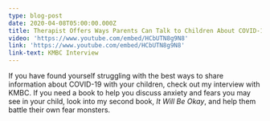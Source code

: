 ```yaml
---
type: blog-post
date: 2020-04-08T05:00:00.000Z
title: Therapist Offers Ways Parents Can Talk to Children About COVID-19
video: 'https://www.youtube.com/embed/HCbUTN8g9N8'
link: 'https://www.youtube.com/embed/HCbUTN8g9N8'
link-text: KMBC Interview
---
```

If you have found yourself struggling with the best ways to share information about COVID-19 with your children, check out my interview with KMBC. If you need a book to help you discuss anxiety and fears you may see in your child, look into my second book, *It Will Be Okay*, and help them battle their own fear monsters.
